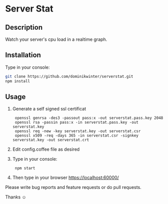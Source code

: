 # Server Stat

## Description

Watch your server's cpu load in a realtime graph.

## Installation

Type in your console:

```bash
git clone https://github.com/dominikwinter/serverstat.git
npm install
```

## Usage

1. Generate a self signed ssl certificat

        openssl genrsa -des3 -passout pass:x -out serverstat.pass.key 2048
        openssl rsa -passin pass:x -in serverstat.pass.key -out serverstat.key
        openssl req -new -key serverstat.key -out serverstat.csr
        openssl x509 -req -days 365 -in serverstat.csr -signkey serverstat.key -out serverstat.crt
2. Edit config.coffee file as desired
3. Type in your console:

        npm start
4. Then type in your browser <https://localhost:60000/>


Please write bug reports and feature requests or do pull requests.

Thanks ☺
